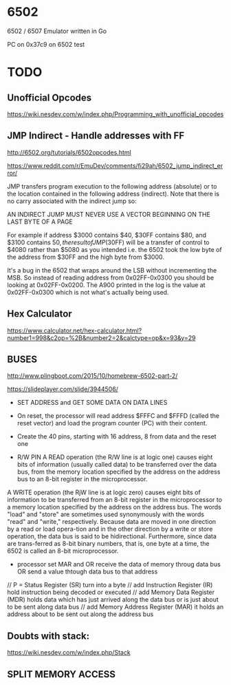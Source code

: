 # 6502
6502 / 6507 Emulator written in Go

PC on 0x37c9 on 6502 test


# TODO

## Unofficial Opcodes

https://wiki.nesdev.com/w/index.php/Programming_with_unofficial_opcodes

## JMP Indirect - Handle addresses with FF

http://6502.org/tutorials/6502opcodes.html

https://www.reddit.com/r/EmuDev/comments/fi29ah/6502_jump_indirect_error/



JMP transfers program execution to the following address (absolute) or to the location contained in the following address (indirect). Note that there is no carry associated with the indirect jump so:

AN INDIRECT JUMP MUST NEVER USE A
VECTOR BEGINNING ON THE LAST BYTE
OF A PAGE

For example if address $3000 contains $40, $30FF contains $80, and $3100 contains $50, the result of JMP ($30FF) will be a transfer of control to $4080 rather than $5080 as you intended i.e. the 6502 took the low byte of the address from $30FF and the high byte from $3000. 

It's a bug in the 6502 that wraps around the LSB without incrementing the MSB. So instead of reading address from 0x02FF-0x0300 you should be looking at 0x02FF-0x0200. The A900 printed in the log is the value at 0x02FF-0x0300 which is not what's actually being used.


## Hex Calculator

https://www.calculator.net/hex-calculator.html?number1=998&c2op=%2B&number2=2&calctype=op&x=93&y=29


## BUSES

http://www.plingboot.com/2015/10/homebrew-6502-part-2/

https://slideplayer.com/slide/3944506/

* SET ADDRESS and GET SOME DATA ON DATA LINES

* On reset, the processor will read address $FFFC and $FFFD (called the reset vector) and load the program counter (PC) with their content. 

* Create the 40 pins, starting with 16 address, 8 from data and the reset one

* R/W PIN
A READ operation (the R/W line is at logic one) causes eight bits of information (usually called data) to be transferred over the data bus, from the memory location specified by the address on the address bus to an 8-bit register in the microprocessor.

A WRITE operation (the RjW line is at logic zero) causes eight bits of information to be transferred from an 8-bit register in the microprocessor to a  memory location specified by the address on the address bus. The words "load" and "store" are sometimes used synonymously with the words "read" and "write," respectively. Because data are moved in one direction by a read or load opera-tion and in the other direction by a write or store operation, the data bus is said to be hidirectional. Furthermore, since data are trans-ferred as 8-bit binary numbers, that is, one byte at a time, the 6502 is called an 8-bit microprocessor.

* processor set MAR and OR receive the data of memory throug data bus OR send a value thtough data bus to that address

// P = Status Register (SR) turn into a byte
// add Instruction Register (IR) hold instruction being decoded or executed
// add Memory Data Register (MDR) holds data which has just arrived along the data bus or is just about to  be sent along data bus
// add Memory Address Register (MAR) it holds an address about to be sent out along the address bus 

## Doubts with stack:

https://wiki.nesdev.com/w/index.php/Stack

## SPLIT MEMORY ACCESS 
 

